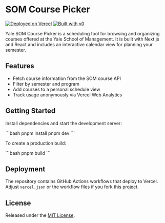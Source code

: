 # SOM Course Picker

[![Deployed on Vercel](https://img.shields.io/badge/Deployed%20on-Vercel-black?style=for-the-badge&logo=vercel)](https://vercel.com/personal-18b67004/v0-yale-som-course-picker)
[![Built with v0](https://img.shields.io/badge/Built%20with-v0.dev-black?style=for-the-badge)](https://v0.dev/chat/projects/AX0giZiARrv)

Yale SOM Course Picker is a scheduling tool for browsing and organizing courses offered at the Yale School of Management. It is built with Next.js and React and includes an interactive calendar view for planning your semester.

## Features

- Fetch course information from the SOM course API
- Filter by semester and program
- Add courses to a personal schedule view
- Track usage anonymously via Vercel Web Analytics

## Getting Started

Install dependencies and start the development server:

\`\`\`bash
pnpm install
pnpm dev
\`\`\`

To create a production build:

\`\`\`bash
pnpm build
\`\`\`

## Deployment

The repository contains GitHub Actions workflows that deploy to Vercel. Adjust `vercel.json` or the workflow files if you fork this project.

## License

Released under the [MIT License](LICENSE).
